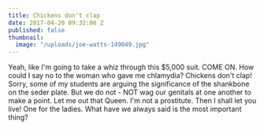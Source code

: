 ```yaml
---
title: Chickens don't clap
date: 2017-04-20 09:32:00 Z
published: false
thumbnail:
  image: "/uploads/joe-watts-149049.jpg"
---
```


Yeah, like I'm going to take a whiz through this $5,000 suit. COME ON. How could I say no to the woman who gave me chlamydia? Chickens don't clap! Sorry, some of my students are arguing the significance of the shankbone on the seder plate. But we do not - NOT wag our genitals at one another to make a point. Let me out that Queen. I'm not a prostitute. Then I shall let you live! One for the ladies. What have we always said is the most important thing?